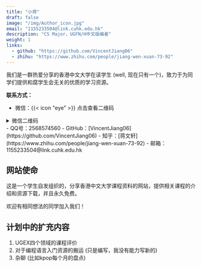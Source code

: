 ```yaml
---
title: "小蒋"
draft: false
image: "/img/Author_icon.jpg"
email: "1155233504@link.cuhk.edu.hk"
description: "CS Major，UGFN/H中文版编者"
weight: 1
links:
  - github: "https://github.com/VincentJiang06"
  - zhihu: "https://www.zhihu.com/people/jiang-wen-xuan-73-92"
---
```


我们是一群热爱分享的香港中文大学在读学生 (well, 现在只有一个)，致力于为同学们提供和腐学生会无关的优质的学习资源。

**联系方式：**
- 微信：{{< icon "eye" >}} 点击查看二维码
<details>
<summary>微信二维码</summary>

![微信二维码](/img/wechat_info.jpg)

</details>
- QQ号：2568574560
- GitHub：[VincentJiang06](https://github.com/VincentJiang06)
- 知乎：[蒋文轩](https://www.zhihu.com/people/jiang-wen-xuan-73-92)
- 邮箱：1155233504@link.cuhk.edu.hk

## 网站使命

这是一个学生自发组织的，分享香港中文大学课程资料的网站，提供相关课程的介绍和资源下载，并且永久免费。

欢迎有相同想法的同学加入我们！

## 计划中的扩充内容
1. UGEX四个领域的课程评价
2. 对于编程语言入门资源的搬运 (只是编写，我没有能力写新的)
3. 杂聊 (比如kpop每个月的盘点)